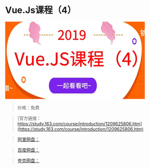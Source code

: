 # Vue.Js课程（4）

![img](../../../assets/study163/free/503d48c8854544d69b969e1e90af046b.jpg)

> 价格：免费

> [官方链接：https://study.163.com/course/introduction/1209625806.htm](https://study.163.com/course/introduction/1209625806.htm)

> [阿里网盘：]()

> [百度网盘：]()

> [夸克网盘：]()
